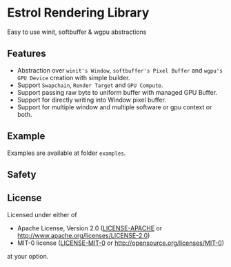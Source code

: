 # Estrol Rendering Library
Easy to use winit, softbuffer & wgpu abstractions

## Features
* Abstraction over `winit's Window`, `softbuffer's Pixel Buffer` and `wgpu's GPU Device` creation with simple builder.
* Support `Swapchain`, `Render Target` and `GPU Compute`.
* Support passing raw byte to uniform buffer with managed GPU Buffer.
* Support for directly writing into Window pixel buffer.
* Support for multiple window and multiple software or gpu context or both.

## Example
Examples are available at folder `examples`.

## Safety


## License
Licensed under either of

 * Apache License, Version 2.0
   ([LICENSE-APACHE](LICENSE-APACHE) or http://www.apache.org/licenses/LICENSE-2.0)
 * MIT-0 license
   ([LICENSE-MIT-0](LICENSE-MIT-0) or http://opensource.org/licenses/MIT-0)

at your option.